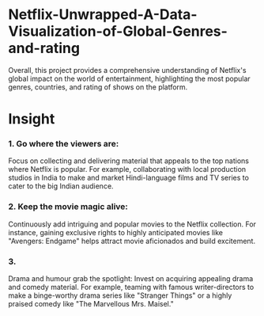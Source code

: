 # Netflix-Unwrapped-A-Data-Visualization-of-Global-Genres-and-rating
Overall, this project provides a comprehensive understanding of Netflix's global impact on the world of entertainment, highlighting the most popular genres, countries, and rating of shows on the platform.

# Insight

### 1. Go where the viewers are: 
Focus on collecting and delivering material that appeals to the top nations where Netflix is popular. For example, collaborating with local production studios in India to make and market Hindi-language films and TV series to cater to the big Indian audience.

### 2. Keep the movie magic alive: 
Continuously add intriguing and popular movies to the Netflix collection. For instance, gaining exclusive rights to highly anticipated movies like "Avengers: Endgame" helps attract movie aficionados and build excitement.

### 3.
Drama and humour grab the spotlight: Invest on acquiring appealing drama and comedy material. For example, teaming with famous writer-directors to make a binge-worthy drama series like "Stranger Things" or a highly praised comedy like "The Marvellous Mrs. Maisel."
